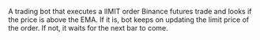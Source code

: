 A trading bot that executes a lIMIT order Binance futures trade and looks if the price is above the EMA. If it is, bot keeps on updating the limit price of the order. If not, it waits for the next bar to come.
